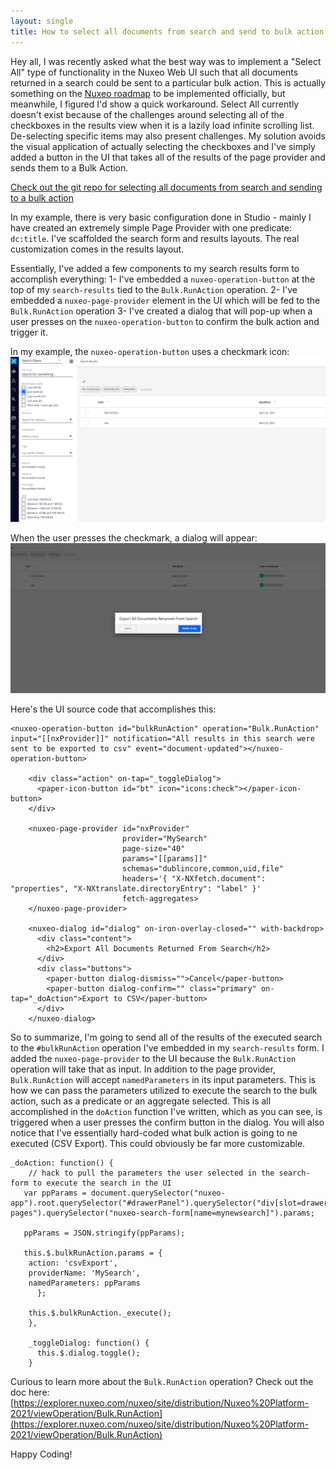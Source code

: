 ```yaml
---
layout: single
title: How to select all documents from search and send to bulk action
---
```


Hey all, I was recently asked what the best way was to implement a "Select All" type of functionality in the Nuxeo Web UI such that all documents returned in a search could be sent to a particular bulk action. This is actually something on the [Nuxeo roadmap](https://doc.nuxeo.com/nxdoc/web-ui-roadmap/) to be implemented officially, but meanwhile, I figured I'd show a quick workaround. Select All currently doesn't exist because of the challenges around selecting all of the checkboxes in the results view when it is a lazily load infinite scrolling list. De-selecting specific items may also present challenges. My solution avoids the visual application of actually selecting the checkboxes and I've simply added a button in the UI that takes all of the results of the page provider and sends them to a Bulk Action.

[Check out the git repo for selecting all documents from search and sending to a bulk action](https://github.com/nuxeo/nuxeo-studio-community-cookbook/tree/master/modules/nuxeo/select-all-bulk-action)

In my example, there is very basic configuration done in Studio - mainly I have created an extremely simple Page Provider with one predicate: `dc:title`. I've scaffolded the search form and results layouts. The real customization comes in the results layout.

Essentially, I've added a few components to my search results form to accomplish everything:
1- I've embedded a `nuxeo-operation-button` at the top of my `search-results` tied to the `Bulk.RunAction` operation.
2- I've embedded a `nuxeo-page-provider` element in the UI which will be fed to the `Bulk.RunAction` operation
3- I've created a dialog that will pop-up when a user presses on the 
`nuxeo-operation-button` to confirm the bulk action and trigger it.

In my example, the `nuxeo-operation-button` uses a checkmark icon:
![checkmark](/images/0428/checkmark.png)

When the user presses the checkmark, a dialog will appear:
![dialog](/images/0428/dialog.png)

Here's the UI source code that accomplishes this:
```
<nuxeo-operation-button id="bulkRunAction" operation="Bulk.RunAction" input="[[nxProvider]]" notification="All results in this search were sent to be exported to csv" event="document-updated"></nuxeo-operation-button>

    <div class="action" on-tap="_toggleDialog">
      <paper-icon-button id="bt" icon="icons:check"></paper-icon-button>
    </div>

    <nuxeo-page-provider id="nxProvider"
                         provider="MySearch"
                         page-size="40"
                         params="[[params]]"
                         schemas="dublincore,common,uid,file"
                         headers='{ "X-NXfetch.document": "properties", "X-NXtranslate.directoryEntry": "label" }'
                         fetch-aggregates>
    </nuxeo-page-provider>

    <nuxeo-dialog id="dialog" on-iron-overlay-closed="" with-backdrop>
      <div class="content">
        <h2>Export All Documents Returned From Search</h2>
      </div>
      <div class="buttons">
        <paper-button dialog-dismiss="">Cancel</paper-button>
        <paper-button dialog-confirm="" class="primary" on-tap="_doAction">Export to CSV</paper-button>
      </div>
    </nuxeo-dialog>
```

So to summarize, I'm going to send all of the results of the executed search to the `#bulkRunAction` operation I've embedded in my `search-results` form. I added the `nuxeo-page-provider` to the UI because the `Bulk.RunAction` operation will take that as input. In addition to the page provider, `Bulk.RunAction` will accept `namedParameters` in its input parameters. This is how we can pass the parameters utilized to execute the search to the bulk action, such as a predicate or an aggregate selected. This is all accomplished in the `doAction` function I've written, which as you can see, is triggered when a user presses the confirm button in the dialog. You will also notice that I've essentially hard-coded what bulk action is going to ne executed (CSV Export). This could obviously be far more customizable.

```
_doAction: function() {
	// hack to pull the parameters the user selected in the search-form to execute the search in the UI
   var ppParams = document.querySelector("nuxeo-app").root.querySelector("#drawerPanel").querySelector("div[slot=drawer]").querySelector("#drawer-pages").querySelector("nuxeo-search-form[name=mynewsearch]").params;
      
   ppParams = JSON.stringify(ppParams);

   this.$.bulkRunAction.params = {
    action: 'csvExport', 
    providerName: 'MySearch',
    namedParameters: ppParams
      };

    this.$.bulkRunAction._execute();
    },

    _toggleDialog: function() {
      this.$.dialog.toggle();
    }
```

Curious to learn more about the `Bulk.RunAction` operation? Check out the doc here: [https://explorer.nuxeo.com/nuxeo/site/distribution/Nuxeo%20Platform-2021/viewOperation/Bulk.RunAction](https://explorer.nuxeo.com/nuxeo/site/distribution/Nuxeo%20Platform-2021/viewOperation/Bulk.RunAction)

Happy Coding!
